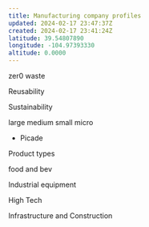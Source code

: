 ```yaml
---
title: Manufacturing company profiles
updated: 2024-02-17 23:47:37Z
created: 2024-02-17 23:41:24Z
latitude: 39.54807890
longitude: -104.97393330
altitude: 0.0000
---
```




zer0 waste


Reusability


Sustainability


large
medium
small
micro
- Picade


Product types

food and bev

Industrial equipment

High Tech

Infrastructure and Construction

